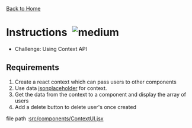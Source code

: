[Back to Home](/)

# Instructions&nbsp; ![medium](https://img.shields.io/badge/Difficulty-Medium-yellow)

- Challenge: Using Context API

## Requirements

1. Create a react context which can pass users to other components
2. Use data [jsonplaceholder](https://jsonplaceholder.typicode.com/users) for context.
3. Get the data from the context to a component and display the array of users
4. Add a delete button to delete user's once created

file path :[src/components/ContextUI.jsx](src/components/ContextUI.jsx)
